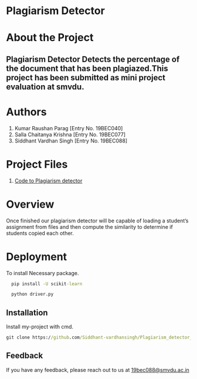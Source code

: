 
# Plagiarism Detector

# About the Project

## Plagiarism Detector Detects the percentage of the document that has been plagiazed.This project has been submitted as mini project evaluation at smvdu.

# Authors

1. Kumar Raushan Parag [Entry No. 19BEC040]
2. Salla Chaitanya Krishna [Entry No. 19BEC077]
3. Siddhant Vardhan Singh [Entry No. 19BEC088]

# Project Files
1. <a href = "https://github.com/Siddhant-vardhansingh/mini-project/blob/master/plagiarism_checker/plagiarism_checker">Code to Plagiarism detector</a>

# Overview
Once finished our plagiarism detector will be capable of loading a student’s assignment from files and then compute the similarity to determine if students copied each other. 




# Deployment

To install Necessary package.

```cmd
  pip install -U scikit-learn
```

```cmd
  python driver.py
```





## Installation

Install my-project with cmd.

```cmd
git clone https://github.com/Siddhant-vardhansingh/Plagiarism_detector_using_python.git
```
    
## Feedback

If you have any feedback, please reach out to us at 19bec088@smvdu.ac.in

